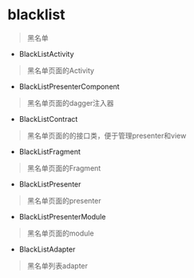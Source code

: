 # blacklist
> 黑名单

- BlackListActivity
> 黑名单页面的Activity

- BlackListPresenterComponent
> 黑名单页面的dagger注入器

- BlackListContract
> 黑名单页面的的接口类，便于管理presenter和view

- BlackListFragment
> 黑名单页面的Fragment

- BlackListPresenter
> 黑名单页面的presenter

- BlackListPresenterModule
> 黑名单页面的module

- BlackListAdapter
> 黑名单列表adapter